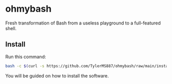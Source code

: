 # ohmybash
Fresh transformation of Bash from a useless playground to a full-featured shell.

## Install
Run this command:

```bash
bash -c $(curl -s https://github.com/TylerMS887/ohmybash/raw/main/install.sh)
```

You will be guided on how to install the software.
